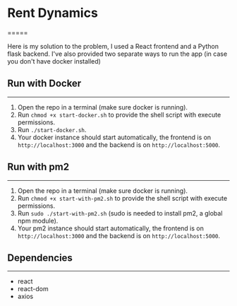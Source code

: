 # Rent Dynamics 
=====

Here is my solution to the problem, I used a React frontend and a Python flask backend. I've also provided two separate ways to run the app (in case you don't have docker installed)

## Run with Docker
------------

1.  Open the repo in a terminal (make sure docker is running).
2.  Run `chmod +x start-docker.sh` to provide the shell script with execute permissions.
3.  Run `./start-docker.sh`. 
4.  Your docker instance should start automatically, the frontend is on `http://localhost:3000` and the backend is on `http://localhost:5000`.

## Run with pm2
-----

1.  Open the repo in a terminal (make sure docker is running).
2.  Run `chmod +x start-with-pm2.sh` to provide the shell script with execute permissions.
3.  Run `sudo ./start-with-pm2.sh` (sudo is needed to install pm2, a global npm module). 
4.  Your pm2 instance should start automatically, the frontend is on `http://localhost:3000` and the backend is on `http://localhost:5000`.

## Dependencies
------------

-   react
-   react-dom
-   axios